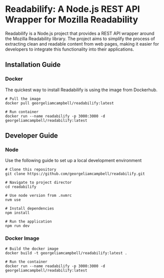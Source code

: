 # Readabilify: A Node.js REST API Wrapper for Mozilla Readability

Readabilify is a Node.js project that provides a REST API wrapper around the Mozilla Readability library. The project aims to simplify the process of extracting clean and readable content from web pages, making it easier for developers to integrate this functionality into their applications.

## Installation Guide

### Docker

The quickest way to install Readabilify is using the image from Dockerhub.

```
# Pull the image
docker pull georgeliamcampbell/readabilify:latest

# Run container
docker run --name readabilify -p 3000:3000 -d georgeliamcampbell/readabilify:latest
```

## Developer Guide

### Node

Use the following guide to set up a local development environment

```
# Clone this repository
git clone https://github.com/georgeliamcampbell/readabilify.git

# Navigate to project director
cd readabilify

# Use node version from .nvmrc
nvm use

# Install dependencies
npm install

# Run the application
npm run dev
```

### Docker Image

```
# Build the docker image
docker build -t georgeliamcampbell/readabilify:latest .

# Run the container
docker run --name readabilify -p 3000:3000 -d georgeliamcampbell/readabilify:latest
```